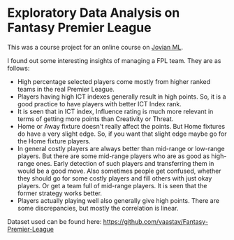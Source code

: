 # Exploratory Data Analysis on Fantasy Premier League

This was a course project for an online course on [Jovian ML](https://jovian.ml/).

I found out some interesting insights of managing a FPL team. They are as follows:
- High percentage selected players come mostly from higher ranked teams in the real Premier League.
- Players having high ICT indexes generally result in high points. So, it is a good practice to have players with better ICT Index rank.
- It is seen that in ICT index, Influence rating is much more relevant in terms of getting more points than Creativity or Threat.
- Home or Away fixture doesn't really affect the points. But Home fixtures do have a very slight edge. So, if you want that slight edge maybe go for the Home fixture players.
- In general costly players are always better than mid-range or low-range players. But there are some mid-range players who are as good as high-range ones. Early detection of such players and transferring them in would be a good move. Also sometimes people get confused, whether they should go for some costly players and fill others with just okay players. Or get a team full of mid-range players. It is seen that the former strategy works better.
- Players actually playing well also generally give high points. There are some discrepancies, but mostly the correlation is linear.

Dataset used can be found here: https://github.com/vaastav/Fantasy-Premier-League
